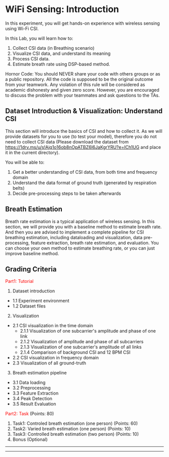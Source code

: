 # WiFi Sensing: Introduction
In this experiment, you will get hands-on experience with wireless sensing using Wi-Fi CSI. 

In this Lab, you will learn how to:
1. Collect CSI data (in Breathing scenario)
2. Visualize CSI data, and understand its meaning
3. Process CSI data. 
4. Estimate breath rate using DSP-based method.

Hornor Code: You should NEVER share your code with others groups or as a public repository. All the code is supposed to be the original outcome from your teamwork. Any violation of this rule will be considered as academic dishonesty and given zero score. However, you are encouraged to discuss the problem with your teammates and ask questions to the TAs.

## Dataset Introduction & Visualization: Understand CSI
This section will introduce the basics of CSI and how to collect it. As we will provide datasets for you to use (to test your model), therefore you do not need to collect CSI data (Please download the dataset from https://1drv.ms/u/s!Ajq1o16ob8nOpATBZ6l6JaKgrYRU?e=ICh1UG and place it in the current directory).

You will be able to:
1. Get a better understanding of CSI data, from both time and frequency domain
2. Understand the data format of ground truth (generated by respiration belts)
3. Decide pre-processing steps to be taken afterwards

## Breath Estimation
Breath rate estimation is a typical application of wireless sensing. In this section, we will provide you with a baseline method to estimate breath rate. And then you are advised to implement a complete pipeline for CSI breathing estimation, including dataloading and visualization, data pre-processing, feature extraction, breath rate estimation, and evaluation. You can choose your own method to estimate breathing rate, or you can just improve baseline method.


## Grading Criteria

<font color=red>Part1: Tutorial</font> 

1. Dataset introduction
  - 1.1 Experiment environment
  - 1.2 Dataset files


2. Visualization
  - 2.1 CSI visualization in the time domain
      - 2.1.1 Visualization of one subcarrier's amplitude and phase of one link
      - 2.1.2 Visualization of amplitude and phase of all subcarriers
      - 2.1.3 Visualization of one subcarrier's amplitude of all links
      - 2.1.4 Comparison of background CSI and 12 BPM CSI
  - 2.2 CSI visualization in frequency domain
  - 2.3 Visualization of all ground-truth


3. Breath estimation pipeline
  - 3.1 Data loading
  - 3.2 Preprocessing
  - 3.3 Feature Extraction
  - 3.4 Peak Detection
  - 3.5 Result Evaluation

<font color=red>Part2: Task</font> (Points: 80)

1. Task1: Controled breath estimation (one person) (Points: 60)
2. Task2: Varied breath estimation (one person) (Points: 10)
3. Task3: Controlled breath estimation (two person) (Points: 10)
4. Bonus (Optional)

---
---
